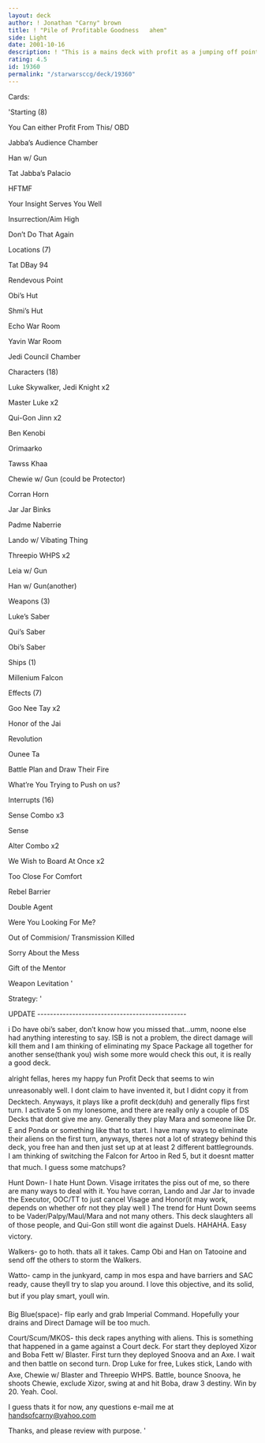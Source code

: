 ```yaml
---
layout: deck
author: ! Jonathan "Carny" brown
title: ! "Pile of Profitable Goodness   ahem"
side: Light
date: 2001-10-16
description: ! "This is a mains deck with profit as a jumping off point. you’ll see what I mean."
rating: 4.5
id: 19360
permalink: "/starwarsccg/deck/19360"
---
```

Cards: 

'Starting (8)


You Can either Profit From This/ OBD

Jabba’s Audience Chamber

Han w/ Gun

Tat Jabba’s Palacio

HFTMF

Your Insight Serves You Well

Insurrection/Aim High

Don’t Do That Again


Locations (7)


Tat DBay 94

Rendevous Point

Obi’s Hut

Shmi’s Hut

Echo War Room

Yavin War Room

Jedi Council Chamber


Characters (18)


Luke Skywalker, Jedi Knight x2

Master Luke x2

Qui-Gon Jinn x2

Ben Kenobi

Orimaarko

Tawss Khaa

Chewie w/ Gun (could be Protector)

Corran Horn

Jar Jar Binks

Padme Naberrie

Lando w/ Vibating Thing

Threepio WHPS x2

Leia w/ Gun

Han w/ Gun(another)


Weapons (3)


Luke’s Saber

Qui’s Saber

Obi’s Saber


Ships (1)


Millenium Falcon


Effects (7)


Goo Nee Tay x2

Honor of the Jai

Revolution

Ounee Ta

Battle Plan and Draw Their Fire

What’re You Trying to Push on us?


Interrupts (16)


Sense Combo x3

Sense 

Alter Combo x2

We Wish to Board At Once x2

Too Close For Comfort

Rebel Barrier

Double Agent

Were You Looking For Me?

Out of Commision/ Transmission Killed

Sorry About the Mess

Gift of the Mentor

Weapon Levitation '

Strategy: '

UPDATE -----------------------------------------------


i Do have obi’s saber, don’t know how you missed that...umm, noone else had anything interesting to say. ISB is not a problem, the direct damage will kill them and I am thinking of eliminating my Space Package all together for another sense(thank you) wish some more would check this out, it is really a good deck.


alright fellas, heres my happy fun Profit Deck that seems to win unreasonably well. I dont claim to have invented it, but I didnt copy it from Decktech. Anyways, it plays like a profit deck(duh) and generally flips first turn. I activate 5 on my lonesome, and there are really only a couple of DS Decks that dont give me any. Generally they play Mara and someone like Dr. E and Ponda or something like that to start. I have many ways to eliminate their aliens on the first turn, anyways, theres not a lot of strategy behind this deck, you free han and then just set up at at least 2 different battlegrounds. I am thinking of switching the Falcon for Artoo in Red 5, but it doesnt matter that much. I guess some matchups?


Hunt Down- I hate Hunt Down. Visage irritates the piss out of me, so there are many ways to deal with it. You have corran, Lando and Jar Jar to invade the Executor, OOC/TT to just cancel Visage and Honor(it may work, depends on whether ofr not they play well ) The trend for Hunt Down seems to be Vader/Palpy/Maul/Mara and not many others. This deck slaughters all of those people, and Qui-Gon still wont die against Duels. HAHAHA. Easy victory.


Walkers- go to hoth. thats all it takes. Camp Obi and Han on Tatooine and send off the others to storm the Walkers.


Watto- camp in the junkyard, camp in mos espa and have barriers and SAC ready, cause theyll try to slap you around. I love this objective, and its solid, but if you play smart, youll win.


Big Blue(space)- flip early and grab Imperial Command. Hopefully your drains and Direct Damage will be too much.


Court/Scum/MKOS- this deck rapes anything with aliens. This is something that happened in a game against a Court deck. For start they deployed Xizor and Boba Fett w/ Blaster. First turn they deployed Snoova and an Axe. I wait and then battle on second turn. Drop Luke for free, Lukes stick, Lando with Axe, Chewie w/ Blaster and Threepio WHPS. Battle, bounce Snoova, he shoots Chewie, exclude Xizor, swing at and hit Boba, draw 3 destiny. Win by 20. Yeah. Cool.


I guess thats it for now, any questions e-mail me at handsofcarny@yahoo.com


Thanks, and please review with purpose.   '
